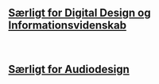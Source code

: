 ## [Særligt for Digital Design og Informationsvidenskab](https://raggedyann.github.io/TestTheme/dd-inf/)
&nbsp;
&nbsp;
## [Særligt for Audiodesign](https://raggedyann.github.io/TestTheme/audiodesign/)

